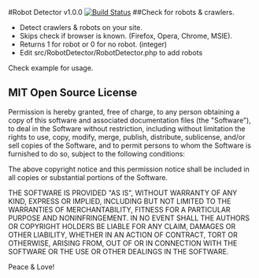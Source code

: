 #Robot Detector v1.0.0 [![Build Status](https://travis-ci.org/MrJohnsson77/RobotDetector.svg?branch=master)](https://travis-ci.org/Phantazm/RobotDetector)
##Check for robots & crawlers.

- Detect crawlers & robots on your site.
- Skips check if browser is known. (Firefox, Opera, Chrome, MSIE).
- Returns 1 for robot or 0 for no robot. (integer)
- Edit src/RobotDetector/RobotDetector.php to add robots

Check example for usage.

## MIT Open Source License

Permission is hereby granted, free of charge, to any person obtaining a copy of this software and associated documentation files (the "Software"), to deal in the Software without restriction, including without limitation the rights to use, copy, modify, merge, publish, distribute, sublicense, and/or sell copies of the Software, and to permit persons to whom the Software is furnished to do so, subject to the following conditions:

The above copyright notice and this permission notice shall be included in all copies or substantial portions of the Software.

THE SOFTWARE IS PROVIDED "AS IS", WITHOUT WARRANTY OF ANY KIND, EXPRESS OR IMPLIED, INCLUDING BUT NOT LIMITED TO THE WARRANTIES OF MERCHANTABILITY, FITNESS FOR A PARTICULAR PURPOSE AND NONINFRINGEMENT. IN NO EVENT SHALL THE AUTHORS OR COPYRIGHT HOLDERS BE LIABLE FOR ANY CLAIM, DAMAGES OR OTHER LIABILITY, WHETHER IN AN ACTION OF CONTRACT, TORT OR OTHERWISE, ARISING FROM, OUT OF OR IN CONNECTION WITH THE SOFTWARE OR THE USE OR OTHER DEALINGS IN THE SOFTWARE.

Peace & Love!
